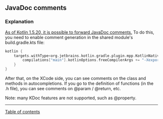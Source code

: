 ## JavaDoc comments

### Explanation

[As of Kotlin 1.5.20, it is possible to forward JavaDoc comments.](https://kotlinlang.org/docs/whatsnew1520.html#opt-in-export-of-kdoc-comments-to-generated-objective-c-headers) To do this, you need to enable comment generation in the shared module's build.gradle.kts file:

```kotlin
kotlin {
    targets.withType<org.jetbrains.kotlin.gradle.plugin.mpp.KotlinNativeTarget> {
        compilations["main"].kotlinOptions.freeCompilerArgs += "-Xexport-kdoc"  
    }
}
```

After that, on the XCode side, you can see comments on the class and methods in autocompletions. If you go to the definition of functions (in the .h file), you can see comments on @param / @return, etc.

Note: many KDoc features are not supported, such as @property.

---
[Table of contents](/README.md)
